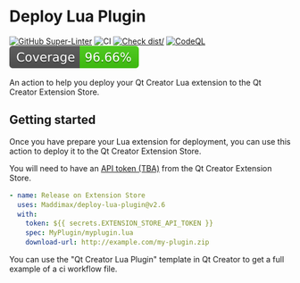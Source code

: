 # Deploy Lua Plugin

[![GitHub Super-Linter](https://github.com/actions/typescript-action/actions/workflows/linter.yml/badge.svg)](https://github.com/super-linter/super-linter)
![CI](https://github.com/actions/typescript-action/actions/workflows/ci.yml/badge.svg)
[![Check dist/](https://github.com/actions/typescript-action/actions/workflows/check-dist.yml/badge.svg)](https://github.com/actions/typescript-action/actions/workflows/check-dist.yml)
[![CodeQL](https://github.com/actions/typescript-action/actions/workflows/codeql-analysis.yml/badge.svg)](https://github.com/actions/typescript-action/actions/workflows/codeql-analysis.yml)
[![Coverage](./badges/coverage.svg)](./badges/coverage.svg)

An action to help you deploy your Qt Creator Lua extension to the Qt Creator
Extension Store.

## Getting started

Once you have prepare your Lua extension for deployment, you can use this action
to deploy it to the Qt Creator Extension Store.

You will need to have an [API token (TBA)](http://link-to-api-token-settings)
from the Qt Creator Extension Store.

```yaml
- name: Release on Extension Store
  uses: Maddimax/deploy-lua-plugin@v2.6
  with:
    token: ${{ secrets.EXTENSION_STORE_API_TOKEN }}
    spec: MyPlugin/myplugin.lua
    download-url: http://example.com/my-plugin.zip
```

You can use the "Qt Creator Lua Plugin" template in Qt Creator to get a full
example of a ci workflow file.
